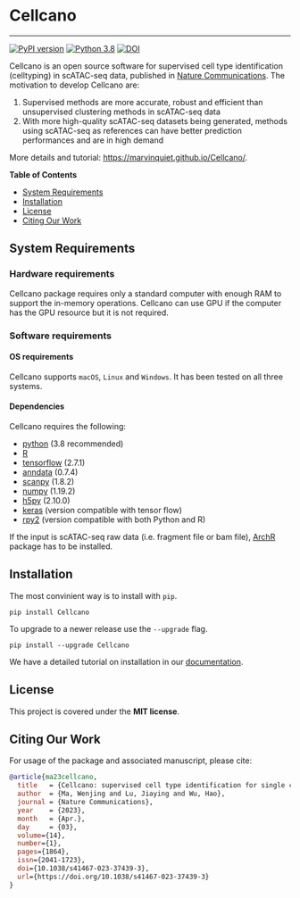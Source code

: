 # Cellcano

---

[![PyPI version](https://badge.fury.io/py/Cellcano.svg)](https://badge.fury.io/py/Cellcano) [![Python 3.8](https://img.shields.io/badge/python-3.8-blue.svg)](https://www.python.org/downloads/release/python-360/) [![DOI](https://zenodo.org/badge/449052687.svg)](https://zenodo.org/badge/latestdoi/449052687)

Cellcano is an open source software for supervised cell type identification (celltyping) in scATAC-seq data, published in [Nature Communications](https://doi.org/10.1038/s41467-023-37439-3). The motivation to develop Cellcano are:
1. Supervised methods are more accurate, robust and efficient than unsupervised clustering methods in scATAC-seq data
2. With more high-quality scATAC-seq datasets being generated, methods using scATAC-seq as references can have better prediction performances and are in high demand

More details and tutorial: https://marvinquiet.github.io/Cellcano/.

**Table of Contents**
- [System Requirements](#system-requirements)
- [Installation](#installation)
- [License](#license)
- [Citing Our Work](#citing-our-work)


## System Requirements

### Hardware requirements

Cellcano package requires only a standard computer with enough RAM to support the in-memory operations. Cellcano can use GPU if the computer has the GPU resource but it is not required.

### Software requirements

#### OS requirements

Cellcano supports `macOS`, `Linux` and `Windows`. It has been tested on all three systems.

#### Dependencies

Cellcano requires the following:

- [python](https://www.python.org/) (3.8 recommended)
- [R](https://www.r-project.org/)
- [tensorflow](https://www.tensorflow.org/) (2.7.1)
- [anndata](https://anndata.readthedocs.io/en/latest/) (0.7.4)
- [scanpy](https://scanpy.readthedocs.io/en/stable/) (1.8.2)
- [numpy](https://numpy.org/) (1.19.2)
- [h5py](https://www.h5py.org/) (2.10.0)
- [keras](https://keras.io/) (version compatible with tensor flow)
- [rpy2](https://rpy2.github.io/) (version compatible with both Python and R)

If the input is scATAC-seq raw data (i.e. fragment file or bam file), [ArchR](https://www.archrproject.com/) package has to be installed. 



## Installation

The most convinient way is to install with `pip`.

```shell
pip install Cellcano
```

To upgrade to a newer release use the `--upgrade` flag.

```shell
pip install --upgrade Cellcano
```

We have a detailed tutorial on installation in our [documentation](https://marvinquiet.github.io/Cellcano/).



## License

This project is covered under the **MIT license**.



## Citing Our Work

For usage of the package and associated manuscript, please cite: 
```BibTex
@article{ma23cellcano,
  title   = {Cellcano: supervised cell type identification for single cell ATAC-seq data},
  author  = {Ma, Wenjing and Lu, Jiaying and Wu, Hao},
  journal = {Nature Communications},
  year    = {2023},
  month   = {Apr.},
  day     = {03},
  volume={14},
  number={1},
  pages={1864},
  issn={2041-1723},
  doi={10.1038/s41467-023-37439-3},
  url={https://doi.org/10.1038/s41467-023-37439-3}
}
```

